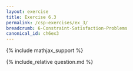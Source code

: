 ```yaml
---
layout: exercise
title: Exercise 6.3
permalink: /csp-exercises/ex_3/
breadcrumb: 6-Constraint-Satisfaction-Problems
canonical_id: ch6ex3
---
```


{% include mathjax_support %}

<div id="hiddden">{% include_relative question.md %}</div>
